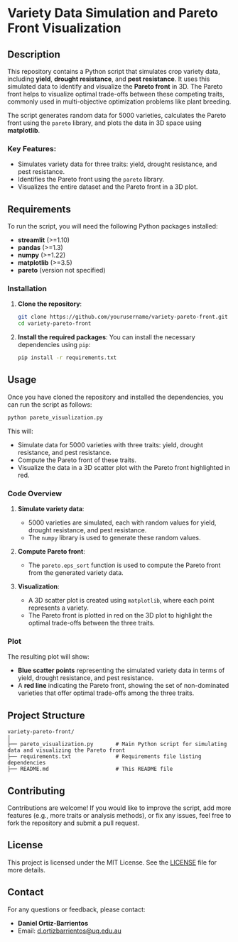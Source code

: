 # Variety Data Simulation and Pareto Front Visualization

## Description
This repository contains a Python script that simulates crop variety data, including **yield**, **drought resistance**, and **pest resistance**. It uses this simulated data to identify and visualize the **Pareto front** in 3D. The Pareto front helps to visualize optimal trade-offs between these competing traits, commonly used in multi-objective optimization problems like plant breeding.

The script generates random data for 5000 varieties, calculates the Pareto front using the `pareto` library, and plots the data in 3D space using **matplotlib**.

### Key Features:
- Simulates variety data for three traits: yield, drought resistance, and pest resistance.
- Identifies the Pareto front using the `pareto` library.
- Visualizes the entire dataset and the Pareto front in a 3D plot.

## Requirements
To run the script, you will need the following Python packages installed:

- **streamlit** (>=1.10)
- **pandas** (>=1.3)
- **numpy** (>=1.22)
- **matplotlib** (>=3.5)
- **pareto** (version not specified)

### Installation

1. **Clone the repository**:
    ```bash
    git clone https://github.com/yourusername/variety-pareto-front.git
    cd variety-pareto-front
    ```

2. **Install the required packages**:
   You can install the necessary dependencies using `pip`:
    ```bash
    pip install -r requirements.txt
    ```

## Usage

Once you have cloned the repository and installed the dependencies, you can run the script as follows:

```bash
python pareto_visualization.py
```

This will:
- Simulate data for 5000 varieties with three traits: yield, drought resistance, and pest resistance.
- Compute the Pareto front of these traits.
- Visualize the data in a 3D scatter plot with the Pareto front highlighted in red.

### Code Overview

1. **Simulate variety data**:
   - 5000 varieties are simulated, each with random values for yield, drought resistance, and pest resistance.
   - The `numpy` library is used to generate these random values.
   
2. **Compute Pareto front**:
   - The `pareto.eps_sort` function is used to compute the Pareto front from the generated variety data.
   
3. **Visualization**:
   - A 3D scatter plot is created using `matplotlib`, where each point represents a variety.
   - The Pareto front is plotted in red on the 3D plot to highlight the optimal trade-offs between the three traits.

### Plot
The resulting plot will show:
- **Blue scatter points** representing the simulated variety data in terms of yield, drought resistance, and pest resistance.
- A **red line** indicating the Pareto front, showing the set of non-dominated varieties that offer optimal trade-offs among the three traits.

## Project Structure

```
variety-pareto-front/
│
├── pareto_visualization.py       # Main Python script for simulating data and visualizing the Pareto front
├── requirements.txt              # Requirements file listing dependencies
├── README.md                     # This README file
```

## Contributing
Contributions are welcome! If you would like to improve the script, add more features (e.g., more traits or analysis methods), or fix any issues, feel free to fork the repository and submit a pull request.

## License
This project is licensed under the MIT License. See the [LICENSE](LICENSE) file for more details.

## Contact
For any questions or feedback, please contact:

- **Daniel Ortiz-Barrientos**
- Email: [d.ortizbarrientos@uq.edu.au](mailto:d.ortizbarrientos@uq.edu.au)
